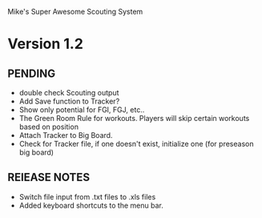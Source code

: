 Mike's Super Awesome Scouting System

Version 1.2
========

PENDING
--
+ double check Scouting output
+ Add Save function to Tracker? 
+ Show only potential for FGI, FGJ, etc..
+ The Green Room Rule for workouts. Players will skip certain workouts based on position 
+ Attach Tracker to Big Board. 
+ Check for Tracker file, if one doesn't exist, initialize one (for preseason big board)



RElEASE NOTES
--

+ Switch file input from .txt files to .xls files
+ Added keyboard shortcuts to the menu bar.